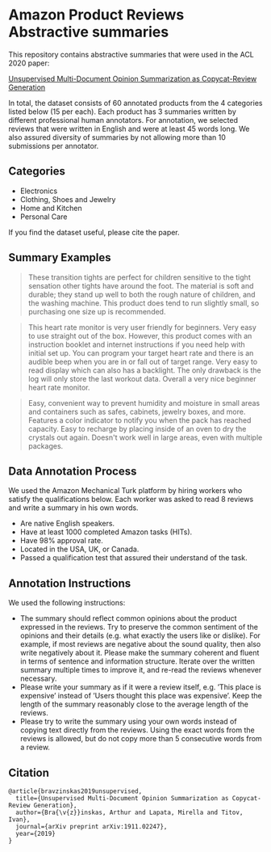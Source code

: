 # Amazon Product Reviews Abstractive summaries

This repository contains abstractive summaries that were used in the ACL 2020 paper:

[Unsupervised Multi-Document Opinion Summarization as Copycat-Review Generation](https://arxiv.org/abs/1911.02247)

In total, the dataset consists of 60 annotated products from the 4 categories listed below (15 per each). Each product has 3 summaries written by different professional human annotators.
For annotation, we selected reviews that were written in English and were at least 45 words long. We also assured diversity of summaries by not allowing more than 10 submissions per annotator.

## Categories
* Electronics
* Clothing, Shoes and Jewelry
* Home and Kitchen
* Personal Care

If you find the dataset useful, please cite the paper.

## Summary Examples

> These transition tights are perfect for children sensitive to the tight sensation other tights have around the foot.  The material is soft and durable; they stand up well to both the rough nature of children, and the washing machine.  This product does tend to run slightly small, so purchasing one size up is recommended.

> This heart rate monitor is very user friendly for beginners.  Very easy to use straight out of the box. However, this product comes with an instruction booklet and internet instructions if you need help with initial set up. You can program your target heart rate and there is an audible beep when you are in or fall out of target range. Very easy to read display which can also has a backlight. The only drawback is the log will only store the last workout data.  Overall a very nice beginner heart rate monitor.

> Easy, convenient way to prevent humidity and moisture in small areas and containers such as safes, cabinets, jewelry boxes, and more. Features a color indicator to notify you when the pack has reached capacity. Easy to recharge by placing inside of an oven to dry the crystals out again. Doesn't work well in large areas, even with multiple packages.

## Data Annotation Process

We used the Amazon Mechanical Turk platform by hiring workers who satisfy the qualifications below. Each worker was asked to read 8 reviews and write a summary in his own words.

* Are native English speakers.
* Have at least 1000 completed Amazon tasks (HITs).
* Have 98% approval rate.
* Located in the USA, UK, or Canada.
* Passed a qualification test that assured their understand of the task.


## Annotation Instructions

We used the following instructions:

- The summary should reflect common opinions about the product expressed in the reviews. Try to preserve the common sentiment of the opinions and their details (e.g. what exactly the users like or dislike). For example, if most reviews are negative about the sound quality, then also write negatively about it. Please make the summary coherent and fluent in terms of sentence and information structure. Iterate over the written summary multiple times to improve it, and re-read the reviews whenever necessary.
- Please write your summary as if it were a review itself, e.g. ’This place is expensive’ instead of ’Users thought this place was expensive’. Keep the length of the summary reasonably close to the average length of the reviews.
- Please try to write the summary using your own words instead of copying text directly from the reviews. Using the exact words from the reviews is allowed, but do not copy more than 5 consecutive words from a review.

## Citation

```
@article{bravzinskas2019unsupervised,
  title={Unsupervised Multi-Document Opinion Summarization as Copycat-Review Generation},
  author={Bra{\v{z}}inskas, Arthur and Lapata, Mirella and Titov, Ivan},
  journal={arXiv preprint arXiv:1911.02247},
  year={2019}
}
```
